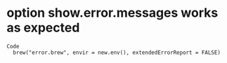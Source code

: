 # option show.error.messages works as expected

    Code
      brew("error.brew", envir = new.env(), extendedErrorReport = FALSE)

